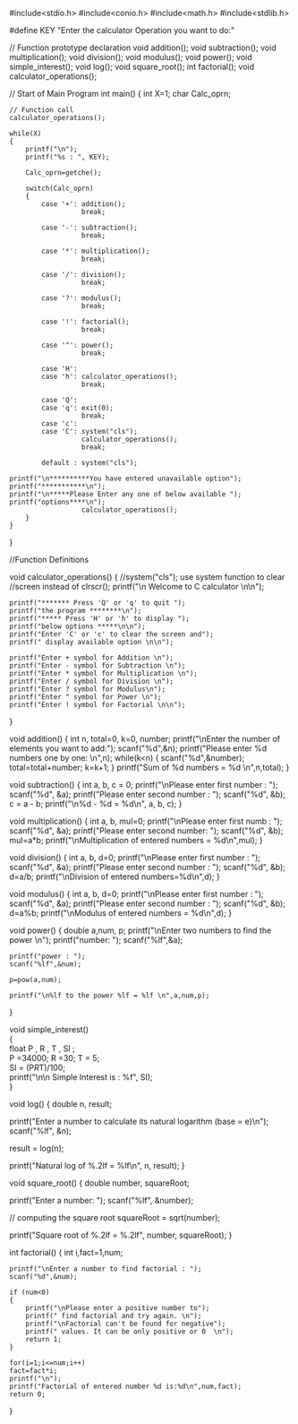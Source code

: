#include<stdio.h>
#include<conio.h>
#include<math.h>
#include<stdlib.h>
 
#define KEY "Enter the calculator Operation you want to do:"
 
// Function prototype declaration
void addition();
void subtraction();
void multiplication();
void division();
void modulus();
void power();
void simple_interest();
void log();
void square_root();
int factorial();
void calculator_operations();
 
// Start of Main Program
int main()
{
    int X=1;
    char Calc_oprn;
 
    // Function call 
    calculator_operations();
 
    while(X)
    {
        printf("\n");
        printf("%s : ", KEY);
 
        Calc_oprn=getche();
 
        switch(Calc_oprn)
        {
            case '+': addition();
                      break;
 
            case '-': subtraction();
                      break;
 
            case '*': multiplication();
                      break;
 
            case '/': division();
                      break;
 
            case '?': modulus();
                      break;
 
            case '!': factorial();
                      break;
 
            case '^': power();
                      break;
 
            case 'H':
            case 'h': calculator_operations();
                      break;
 
            case 'Q':
            case 'q': exit(0);
                      break;
            case 'c':
            case 'C': system("cls");
                      calculator_operations();
                      break;
 
            default : system("cls");
 
    printf("\n**********You have entered unavailable option");
    printf("***********\n");
    printf("\n*****Please Enter any one of below available ");
    printf("options****\n");
                      calculator_operations();
        }
    }
}
 
//Function Definitions
 
void calculator_operations()
{
    //system("cls");  use system function to clear 
    //screen instead of clrscr();
    printf("\n Welcome to C calculator \n\n");
 
    printf("******* Press 'Q' or 'q' to quit ");
    printf("the program ********\n");
    printf("***** Press 'H' or 'h' to display ");
    printf("below options *****\n\n");
    printf("Enter 'C' or 'c' to clear the screen and");
    printf(" display available option \n\n");
 
    printf("Enter + symbol for Addition \n");
    printf("Enter - symbol for Subtraction \n");
    printf("Enter * symbol for Multiplication \n");
    printf("Enter / symbol for Division \n");
    printf("Enter ? symbol for Modulus\n");
    printf("Enter ^ symbol for Power \n");
    printf("Enter ! symbol for Factorial \n\n");
}
 
void addition()
{
    int n, total=0, k=0, number;
    printf("\nEnter the number of elements you want to add:");
    scanf("%d",&n);
    printf("Please enter %d numbers one by one: \n",n);
    while(k<n)
    { 
        scanf("%d",&number);
        total=total+number;
        k=k+1;
    }
    printf("Sum of %d numbers = %d \n",n,total);
}
 
void subtraction()
{ 
    int a, b, c = 0; 
    printf("\nPlease enter first number  : "); 
    scanf("%d", &a); 
    printf("Please enter second number : "); 
    scanf("%d", &b); 
    c = a - b; 
    printf("\n%d - %d = %d\n", a, b, c); 
}
 
void multiplication()
{
    int a, b, mul=0; 
    printf("\nPlease enter first numb   : "); 
    scanf("%d", &a); 
    printf("Please enter second number: "); 
    scanf("%d", &b);
    mul=a*b;
    printf("\nMultiplication of entered numbers = %d\n",mul);
}
 
void division()
{
    int a, b, d=0; 
    printf("\nPlease enter first number  : "); 
    scanf("%d", &a); 
    printf("Please enter second number : "); 
    scanf("%d", &b);
    d=a/b;
    printf("\nDivision of entered numbers=%d\n",d);
}
 
void modulus()
{
    int a, b, d=0; 
    printf("\nPlease enter first number   : "); 
    scanf("%d", &a); 
    printf("Please enter second number  : "); 
    scanf("%d", &b);
    d=a%b;
    printf("\nModulus of entered numbers = %d\n",d);
}
 
void power()
{
    double a,num, p;
    printf("\nEnter two numbers to find the power \n");
    printf("number: ");
    scanf("%lf",&a);
 
    printf("power : ");
    scanf("%lf",&num);
 
    p=pow(a,num);
 
    printf("\n%lf to the power %lf = %lf \n",a,num,p);
}

void simple_interest()   
{   
       float P , R , T , SI ;  
       P =34000; R =30;  T = 5;  
       SI  = (P*R*T)/100;   
       printf("\n\n Simple Interest is : %f", SI);  
}

void log()
{
  double n, result;

  printf("Enter a number to calculate its natural logarithm (base = e)\n");
  scanf("%lf", &n);

  result = log(n);

  printf("Natural log of %.2lf = %lf\n", n, result);
}
 
void square_root() 
{
   double number, squareRoot;

   printf("Enter a number: ");
   scanf("%lf", &number);

   // computing the square root
   squareRoot = sqrt(number);

   printf("Square root of %.2lf =  %.2lf", number, squareRoot);
}


int factorial()
{
    int i,fact=1,num;
 
    printf("\nEnter a number to find factorial : ");
    scanf("%d",&num);
 
    if (num<0)
    {
        printf("\nPlease enter a positive number to");
        printf(" find factorial and try again. \n");
        printf("\nFactorial can't be found for negative");
        printf(" values. It can be only positive or 0  \n");
        return 1;
    }               
 
    for(i=1;i<=num;i++)
    fact=fact*i;
    printf("\n");
    printf("Factorial of entered number %d is:%d\n",num,fact);
    return 0;
}
